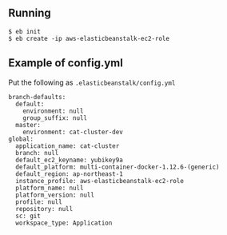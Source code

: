## Running

```
$ eb init
$ eb create -ip aws-elasticbeanstalk-ec2-role
```

## Example of config.yml

Put the following as `.elasticbeanstalk/config.yml`

```
branch-defaults:
  default:
    environment: null
    group_suffix: null
  master:
    environment: cat-cluster-dev
global:
  application_name: cat-cluster
  branch: null
  default_ec2_keyname: yubikey9a
  default_platform: multi-container-docker-1.12.6-(generic)
  default_region: ap-northeast-1
  instance_profile: aws-elasticbeanstalk-ec2-role
  platform_name: null
  platform_version: null
  profile: null
  repository: null
  sc: git
  workspace_type: Application
```
